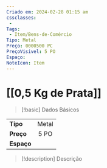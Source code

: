 ```yaml
---
Criado em: 2024-02-28 01:15 am
cssclasses:
 - 
Tags:
 - Item/Bens-de-Comércio
Tipo: Metal
Preço: 0000500 PC
PreçoVisivel: 5 PO
Espaço: 
NoteIcon: Item
---
```

# [[0,5 Kg de Prata]]

> [!basic] Dados Básicos
> 
|            |     |
| ---------- |:---:|
| **Tipo**   |  Metal   |
| **Preço**  |  5 PO   |
| **Espaço** |     |
>
 
> [!description] Descrição
> 
>
